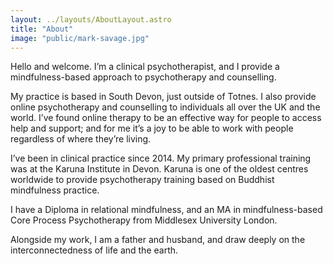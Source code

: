 ```yaml
---
layout: ../layouts/AboutLayout.astro
title: "About"
image: "public/mark-savage.jpg"
---
```


Hello and welcome. I’m a clinical psychotherapist, and I provide a mindfulness-based approach to psychotherapy and counselling.

My practice is based in South Devon, just outside of Totnes. I also provide online psychotherapy and counselling to individuals all over the UK and the world. I’ve found online therapy to be an effective way for people to access help and support; and for me it’s a joy to be able to work with people regardless of where they’re living.

I’ve been in clinical practice since 2014. My primary professional training was at the Karuna Institute in Devon. Karuna is one of the oldest centres worldwide to provide psychotherapy training based on Buddhist mindfulness practice.

I have a Diploma in relational mindfulness, and an MA in mindfulness-based Core Process Psychotherapy from Middlesex University London.

Alongside my work, I am a father and husband, and draw deeply on the interconnectedness of life and the earth.